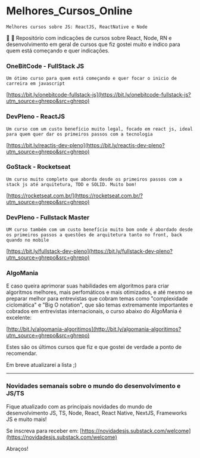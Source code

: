 # Melhores_Cursos_Online

`Melhores cursos sobre JS: ReactJS, ReactNative e Node`

:blue_book: :rocket: Repositório com indicações de cursos sobre React, Node, RN e desenvolvimento em geral de cursos que fiz gostei muito e indico para quem está começando e quer indicações.

### OneBitCode - FullStack JS	
`Um ótimo curso para quem está começando e quer focar o inicio de carreira em javascript`	

[https://bit.ly/onebitcode-fullstack-js](https://bit.ly/onebitcode-fullstack-js?utm_source=ghrepo&src=ghrepo)	

### DevPleno - ReactJS
`Um curso com um custo benefício muito legal, focado em react js, ideal para quem quer dar os primeiros passos com a tecnologia`

[https://bit.ly/reactjs-dev-pleno](https://bit.ly/reactjs-dev-pleno?utm_source=ghrepo&src=ghrepo)

### GoStack - Rocketseat
`Um curso muito completo que aborda desde os primeiros passos com a stack js até arquitetura, TDD e SOLID. Muito bom!`

[https://rocketseat.com.br/](https://rocketseat.com.br/?utm_source=ghrepo&src=ghrepo)

### DevPleno - Fullstack Master
`UM curso também com um custo benefício muito bom onde é abordado desde os primeiros passos a questões de arquitetura tanto no front, back quando no mobile`

[https://bit.ly/fullstack-dev-pleno](https://bit.ly/fullstack-dev-pleno?utm_source=ghrepo&src=ghrepo)


### AlgoMania

E caso queira aprimorar suas habilidades em algoritmos para criar algoritmos melhores, mais perfomáticos e mais otimizados, e até mesmo se preparar melhor para entrevistas que cobram temas como "complexidade ciclomática" e "Big O notation", que são temas extremamente importantes e cobrados em entrevistas internacionais, o curso abaixo do AlgoMania é excelente:

[http://bit.ly/algomania-algoritimos](http://bit.ly/algomania-algoritimos?utm_source=ghrepo&src=ghrepo)

Estes são os últimos cursos que fiz e que gostei de verdade a ponto de recomendar.

Em breve atualizarei a lista ;)

---- 

### Novidades semanais sobre o mundo do desenvolvimento e JS/TS

Fique atualizado com as principais novidades do mundo de desenvolvimento JS, TS, Node, React, React Native, NextJS, Frameworks JS e muito mais!

Se inscreva para receber em: [https://novidadesjs.substack.com/welcome](https://novidadesjs.substack.com/welcome)


Abraços!

